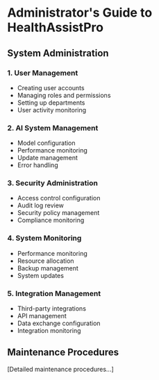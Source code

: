 # Administrator's Guide to HealthAssistPro

## System Administration

### 1. User Management
- Creating user accounts
- Managing roles and permissions
- Setting up departments
- User activity monitoring

### 2. AI System Management
- Model configuration
- Performance monitoring
- Update management
- Error handling

### 3. Security Administration
- Access control configuration
- Audit log review
- Security policy management
- Compliance monitoring

### 4. System Monitoring
- Performance monitoring
- Resource allocation
- Backup management
- System updates

### 5. Integration Management
- Third-party integrations
- API management
- Data exchange configuration
- Integration monitoring

## Maintenance Procedures
[Detailed maintenance procedures...] 